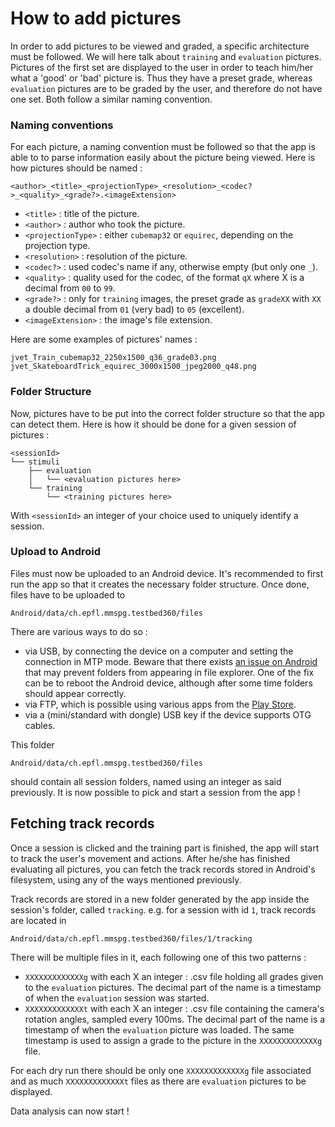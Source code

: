 # How to add pictures

In order to add pictures to be viewed and graded, a specific architecture must be followed.
We will here talk about `training` and `evaluation` pictures. Pictures of the first set are displayed to the user in order to teach him/her what a 'good' or 'bad' picture is. Thus they have a preset grade, whereas `evaluation` pictures are to be graded by the user, and therefore do not have one set. Both follow a similar naming convention.

### Naming conventions

For each picture, a naming convention must be followed so that the app is able to to parse information easily about the picture being viewed. Here is how pictures should be named :
```
<author>_<title>_<projectionType>_<resolution>_<codec?>_<quality>_<grade?>.<imageExtension>
```
 - `<title>` : title of the picture.
 - `<author>` : author who took the picture.
 - `<projectionType>` : either `cubemap32` or `equirec`, depending on the projection type.
 - `<resolution>` : resolution of the picture.
 - `<codec?>` : used codec's name if any, otherwise empty (but only one `_`).
 - `<quality>` : quality used for the codec, of the format `qX` where X is a decimal from `00` to `99`.
 - `<grade?>` : only for `training` images, the preset grade as `gradeXX` with `XX` a double decimal from `01` (very bad) to `05` (excellent).
 - `<imageExtension>` : the image's file extension.

 Here are some examples of pictures' names :
```
jvet_Train_cubemap32_2250x1500_q36_grade03.png
jvet_SkateboardTrick_equirec_3000x1500_jpeg2000_q48.png
```

### Folder Structure

Now, pictures have to be put into the correct folder structure so that the app can detect them. Here is how it should be done for a given session of pictures :
```
<sessionId>
└── stimuli
    ├── evaluation
    │   └── <evaluation pictures here>
    └── training
        └── <training pictures here>
```
With `<sessionId>` an integer of your choice used to uniquely identify a session.

### Upload to Android

Files must now be uploaded to an Android device. It's recommended to first run the app so that it creates the necessary folder structure. Once done, files have to be uploaded to
```
Android/data/ch.epfl.mmspg.testbed360/files
```
There are various ways to do so :
 - via USB, by connecting the device on a computer and setting the connection in MTP mode. Beware that there exists [an issue on Android](https://issuetracker.google.com/issues/37071807) that may prevent folders from appearing in file explorer. One of the fix can be to reboot the Android device, although after some time folders should appear correctly.
 - via FTP, which is possible using various apps from the [Play Store](https://play.google.com/store/apps).
 - via a (mini/standard with dongle) USB key if the device supports OTG cables.

This folder
```
Android/data/ch.epfl.mmspg.testbed360/files
```
should contain all session folders, named using an integer as said previously. It is now possible to pick and start a session from the app !

## Fetching track records

Once a session is clicked and the training part is finished, the app will start to track the user's movement and actions. After he/she has finished evaluating all pictures, you can fetch the track records stored in Android's filesystem, using any of the ways mentioned previously.

Track records are stored in a new folder generated by the app inside the session's folder, called `tracking`. e.g. for a session with id `1`, track records are located in
```
Android/data/ch.epfl.mmspg.testbed360/files/1/tracking
```
There will be multiple files in it, each following one of this two patterns :
 - `XXXXXXXXXXXXXg` with each X an integer : .csv file holding all grades given to the `evaluation` pictures. The decimal part of the name is a timestamp of when the `evaluation` session was started.
 - `XXXXXXXXXXXXXt` with each X an integer : .csv file containing the camera's rotation angles, sampled every 100ms. The decimal part of the name is a timestamp of when the `evaluation` picture was loaded. The same timestamp is used to assign a grade to the picture in the `XXXXXXXXXXXXXg` file.

For each dry run there should be only one `XXXXXXXXXXXXXg` file associated and as much `XXXXXXXXXXXXXt` files as there are `evaluation` pictures to be displayed.

Data analysis can now start !
